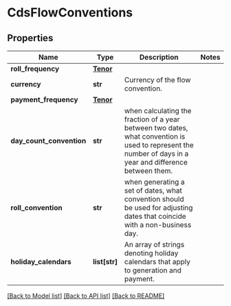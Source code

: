 # CdsFlowConventions

## Properties
Name | Type | Description | Notes
------------ | ------------- | ------------- | -------------
**roll_frequency** | [**Tenor**](Tenor.md) |  | 
**currency** | **str** | Currency of the flow convention. | 
**payment_frequency** | [**Tenor**](Tenor.md) |  | 
**day_count_convention** | **str** | when calculating the fraction of a year between two dates, what convention is used to represent the number of days in a year  and difference between them. | 
**roll_convention** | **str** | when generating a set of dates, what convention should be used for adjusting dates that coincide with a non-business day. | 
**holiday_calendars** | **list[str]** | An array of strings denoting holiday calendars that apply to generation and payment. | 

[[Back to Model list]](../README.md#documentation-for-models) [[Back to API list]](../README.md#documentation-for-api-endpoints) [[Back to README]](../README.md)


